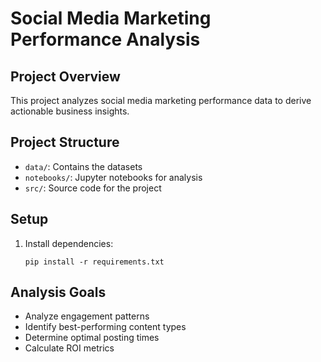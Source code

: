 # Social Media Marketing Performance Analysis

## Project Overview
This project analyzes social media marketing performance data to derive actionable business insights.

## Project Structure
- `data/`: Contains the datasets
- `notebooks/`: Jupyter notebooks for analysis
- `src/`: Source code for the project

## Setup
1. Install dependencies:
   ```
   pip install -r requirements.txt
   ```

## Analysis Goals
- Analyze engagement patterns
- Identify best-performing content types
- Determine optimal posting times
- Calculate ROI metrics